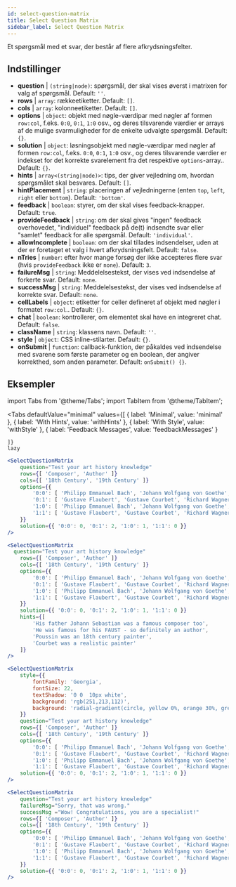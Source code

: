```yaml
---
id: select-question-matrix
title: Select Question Matrix
sidebar_label: Select Question Matrix
---
```


Et spørgsmål med et svar, der består af flere afkrydsningsfelter.

## Indstillinger

* __question__ | `(string|node)`: spørgsmål, der skal vises øverst i matrixen for valg af spørgsmål. Default: `''`.
* __rows__ | `array`: rækkeetiketter. Default: `[]`.
* __cols__ | `array`: kolonneetiketter. Default: `[]`.
* __options__ | `object`: objekt med nøgle-værdipar med nøgler af formen `row:col`, f.eks. `0:0`, `0:1`, `1:0` osv., og deres tilsvarende værdier er arrays af de mulige svarmuligheder for de enkelte udvalgte spørgsmål. Default: `{}`.
* __solution__ | `object`: løsningsobjekt med nøgle-værdipar med nøgler af formen `row:col`, f.eks. `0:0`, `0:1`, `1:0` osv., og deres tilsvarende værdier er indekset for det korrekte svarelement fra det respektive `options`-array.. Default: `{}`.
* __hints__ | `array<(string|node)>`: tips, der giver vejledning om, hvordan spørgsmålet skal besvares. Default: `[]`.
* __hintPlacement__ | `string`: placeringen af vejledningerne (enten `top`, `left`, `right` eller `bottom`). Default: `'bottom'`.
* __feedback__ | `boolean`: styrer, om der skal vises feedback-knapper. Default: `true`.
* __provideFeedback__ | `string`: om der skal gives "ingen" feedback overhovedet, "individuel" feedback på de(t) indsendte svar eller "samlet" feedback for alle spørgsmål. Default: `'individual'`.
* __allowIncomplete__ | `boolean`: om der skal tillades indsendelser, uden at der er foretaget et valg i hvert afkrydsningsfelt. Default: `false`.
* __nTries__ | `number`: efter hvor mange forsøg der ikke accepteres flere svar (hvis `provideFeedback` ikke er `none`). Default: `3`.
* __failureMsg__ | `string`: Meddelelsestekst, der vises ved indsendelse af forkerte svar. Default: `none`.
* __successMsg__ | `string`: Meddelelsestekst, der vises ved indsendelse af korrekte svar. Default: `none`.
* __cellLabels__ | `object`: etiketter for celler defineret af objekt med nøgler i formatet `row:col`.. Default: `{}`.
* __chat__ | `boolean`: kontrollerer, om elementet skal have en integreret chat. Default: `false`.
* __className__ | `string`: klassens navn. Default: `''`.
* __style__ | `object`: CSS inline-stilarter. Default: `{}`.
* __onSubmit__ | `function`: callback-funktion, der påkaldes ved indsendelse med svarene som første parameter og en boolean, der angiver korrekthed, som anden parameter. Default: `onSubmit() {}`.


## Eksempler


import Tabs from '@theme/Tabs';
import TabItem from '@theme/TabItem';

<Tabs
    defaultValue="minimal"
    values={[
        { label: 'Minimal', value: 'minimal' },
        { label: 'With Hints', value: 'withHints' },
        { label: 'With Style', value: 'withStyle' },
        { label: 'Feedback Messages', value: 'feedbackMessages' }
        
    ]}
    lazy
>

<TabItem value="minimal">

```jsx live
<SelectQuestionMatrix
    question="Test your art history knowledge"
    rows={[ 'Composer', 'Author' ]} 
    cols={[ '18th Century', '19th Century' ]} 
    options={{ 
        '0:0': [ 'Philipp Emmanuel Bach', 'Johann Wolfgang von Goethe', 'Nicolas Poussin'], 
        '0:1': [ 'Gustave Flaubert', 'Gustave Courbet', 'Richard Wagner'] ,
        '1:0': [ 'Philipp Emmanuel Bach', 'Johann Wolfgang von Goethe', 'Nicolas Poussin'],
        '1:1': [ 'Gustave Flaubert', 'Gustave Courbet', 'Richard Wagner'] 
    }} 
    solution={{ '0:0': 0, '0:1': 2, '1:0': 1, '1:1': 0 }}
/>
```
</TabItem>

<TabItem value="withHints">

```jsx live
<SelectQuestionMatrix
  question="Test your art history knowledge"
    rows={[ 'Composer', 'Author' ]} 
    cols={[ '18th Century', '19th Century' ]} 
    options={{ 
        '0:0': [ 'Philipp Emmanuel Bach', 'Johann Wolfgang von Goethe', 'Nicolas Poussin'], 
        '0:1': [ 'Gustave Flaubert', 'Gustave Courbet', 'Richard Wagner'] ,
        '1:0': [ 'Philipp Emmanuel Bach', 'Johann Wolfgang von Goethe', 'Nicolas Poussin'],
        '1:1': [ 'Gustave Flaubert', 'Gustave Courbet', 'Richard Wagner'] 
    }} 
    solution={{ '0:0': 0, '0:1': 2, '1:0': 1, '1:1': 0 }}
    hints={[
        'His father Johann Sebastian was a famous composer too',
        'He was famous for his FAUST - so definitely an author',
        'Poussin was an 18th century painter',
        'Courbet was a realistic painter'
    ]}
/>
```
</TabItem>

<TabItem value="withStyle">

```jsx live
<SelectQuestionMatrix
    style={{ 
        fontFamily: 'Georgia',
        fontSize: 22, 
        textShadow: '0 0  10px white',
        background: 'rgb(251,213,112)',
        background: 'radial-gradient(circle, yellow 0%, orange 30%, green 100%)'
    }}
    question="Test your art history knowledge"
    rows={[ 'Composer', 'Author' ]} 
    cols={[ '18th Century', '19th Century' ]} 
    options={{ 
        '0:0': [ 'Philipp Emmanuel Bach', 'Johann Wolfgang von Goethe', 'Nicolas Poussin'], 
        '0:1': [ 'Gustave Flaubert', 'Gustave Courbet', 'Richard Wagner'] ,
        '1:0': [ 'Philipp Emmanuel Bach', 'Johann Wolfgang von Goethe', 'Nicolas Poussin'],
        '1:1': [ 'Gustave Flaubert', 'Gustave Courbet', 'Richard Wagner'] }} 
    solution={{ '0:0': 0, '0:1': 2, '1:0': 1, '1:1': 0 }}
/>
```
</TabItem>


<TabItem value="feedbackMessages">

```jsx live
<SelectQuestionMatrix
    question="Test your art history knowledge"
    failureMsg="Sorry, that was wrong." 
    successMsg ="Wow! Congratulations, you are a specialist!"
    rows={[ 'Composer', 'Author' ]} 
    cols={[ '18th Century', '19th Century' ]} 
    options={{ 
        '0:0': [ 'Philipp Emmanuel Bach', 'Johann Wolfgang von Goethe', 'Nicolas Poussin'], 
        '0:1': [ 'Gustave Flaubert', 'Gustave Courbet', 'Richard Wagner'] ,
        '1:0': [ 'Philipp Emmanuel Bach', 'Johann Wolfgang von Goethe', 'Nicolas Poussin'],
        '1:1': [ 'Gustave Flaubert', 'Gustave Courbet', 'Richard Wagner'] 
    }} 
    solution={{ '0:0': 0, '0:1': 2, '1:0': 1, '1:1': 0 }}
/>
```

</TabItem>

</Tabs>

